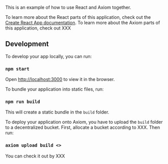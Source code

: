 This is an example of how to use React and Axiom together.

To learn more about the React parts of this application, check out the
[Create React App
documentation](https://facebook.github.io/create-react-app/docs/getting-started). To
learn more about the Axiom parts of this application, check out XXX

## Development

To develop your app locally, you can run:

### `npm start`

Open [http://localhost:3000](http://localhost:3000) to view it in the browser.

To bundle your application into static files, run:

### `npm run build`

This will create a static bundle in the `build` folder.

To deploy your application onto Axiom, you have to upload the
`build` folder to a decentralized bucket. First, allocate
a bucket according to XXX. Then run:

### `axiom upload build <>`

You can check it out by XXX
